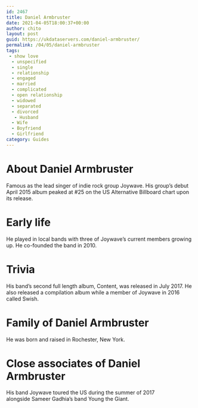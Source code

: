 ```yaml
---
id: 2467
title: Daniel Armbruster
date: 2021-04-05T18:00:37+00:00
author: chito
layout: post
guid: https://ukdataservers.com/daniel-armbruster/
permalink: /04/05/daniel-armbruster
tags:
 - show love
  - unspecified
  - single
  - relationship
  - engaged
  - married
  - complicated
  - open relationship
  - widowed
  - separated
  - divorced
   - Husband
  - Wife
  - Boyfriend
  - Girlfriend
category: Guides
---
```




  
  
#  About Daniel Armbruster
                  
                  
                  
Famous as the lead singer of indie rock group Joywave. His group&#8217;s debut April 2015 album peaked at #25 on the US Alternative Billboard chart upon its release. 
                  
                
                
                
# Early life
                  
                  
                  
He played in local bands with three of Joywave&#8217;s current members growing up. He co-founded the band in 2010. 
                  
                
                
                
# Trivia
                  
                  
                  
His band&#8217;s second full length album, Content, was released in July 2017. He also released a compilation album while a member of Joywave in 2016 called Swish. 
                  
                
                
                
# Family of Daniel Armbruster
                  
                  
                  
He was born and raised in Rochester, New York. 
                  
                
                
                
# Close associates of Daniel Armbruster
                  
                  
                  
His band Joywave toured the US during the summer of 2017 alongside Sameer Gadhia&#8217;s band Young the Giant. 
                  
                
              
            
          
          
          
    
    
  
